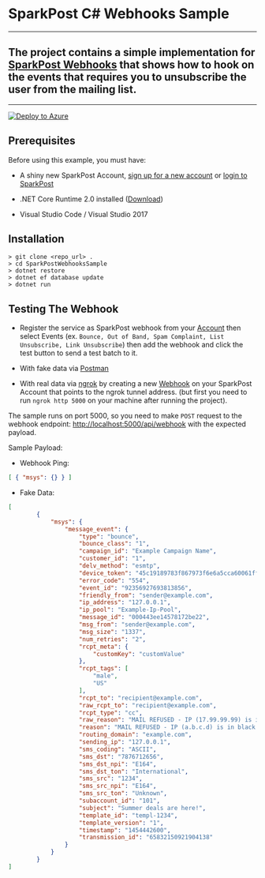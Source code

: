 # SparkPost C# Webhooks Sample
---
##  The project contains a simple implementation for [SparkPost Webhooks](https://developers.sparkpost.com/api/webhooks.html) that shows how to hook on the events that requires you to unsubscribe the user from the mailing list.

---

[![Deploy to Azure](https://azuredeploy.net/deploybutton.png)](https://azuredeploy.net/?repository=https://github.com/EslaMx7/sparkpost-csharp-webhooks-sample)

## Prerequisites

Before using this example, you must have:

* A shiny new SparkPost Account, [sign up for a new account](https://app.sparkpost.com/) or [login to SparkPost](https://app.sparkpost.com/)

* .NET Core Runtime 2.0 installed ([Download](https://dot.net/core))

* Visual Studio Code / Visual Studio 2017
## Installation

```
> git clone <repo_url> .
> cd SparkPostWebhooksSample
> dotnet restore
> dotnet ef database update
> dotnet run
```

## Testing The Webhook

* Register the service as SparkPost webhook from your [Account](https://app.sparkpost.com/account/webhooks) then select Events (ex. `Bounce, Out of Band, Spam Complaint, List Unsubscribe, Link Unsubscribe`) then add the webhook and click the test button to send a test batch to it.

* With fake data via [Postman](https://www.getpostman.com/postman)
* With real data via [ngrok](https://ngrok.com/) by creating a new [Webhook](https://app.sparkpost.com/account/webhooks) on your SparkPost Account that points to the ngrok tunnel address. (but first you need to run `ngrok http 5000` on your machine after running the project).

The sample runs on port 5000, so you need to make `POST` request to the webhook endpoint: [http://localhost:5000/api/webhook](http://localhost:5000/api/webhook) with the expected payload.

Sample Payload:

* Webhook Ping:
```json 
[ { "msys": {} } ]
```
* Fake Data:
```json
[
        {
            "msys": {
                "message_event": {
                    "type": "bounce",
                    "bounce_class": "1",
                    "campaign_id": "Example Campaign Name",
                    "customer_id": "1",
                    "delv_method": "esmtp",
                    "device_token": "45c19189783f867973f6e6a5cca60061ffe4fa77c547150563a1192fa9847f8a",
                    "error_code": "554",
                    "event_id": "92356927693813856",
                    "friendly_from": "sender@example.com",
                    "ip_address": "127.0.0.1",
                    "ip_pool": "Example-Ip-Pool",
                    "message_id": "000443ee14578172be22",
                    "msg_from": "sender@example.com",
                    "msg_size": "1337",
                    "num_retries": "2",
                    "rcpt_meta": {
                        "customKey": "customValue"
                    },
                    "rcpt_tags": [
                        "male",
                        "US"
                    ],
                    "rcpt_to": "recipient@example.com",
                    "raw_rcpt_to": "recipient@example.com",
                    "rcpt_type": "cc",
                    "raw_reason": "MAIL REFUSED - IP (17.99.99.99) is in black list",
                    "reason": "MAIL REFUSED - IP (a.b.c.d) is in black list",
                    "routing_domain": "example.com",
                    "sending_ip": "127.0.0.1",
                    "sms_coding": "ASCII",
                    "sms_dst": "7876712656",
                    "sms_dst_npi": "E164",
                    "sms_dst_ton": "International",
                    "sms_src": "1234",
                    "sms_src_npi": "E164",
                    "sms_src_ton": "Unknown",
                    "subaccount_id": "101",
                    "subject": "Summer deals are here!",
                    "template_id": "templ-1234",
                    "template_version": "1",
                    "timestamp": "1454442600",
                    "transmission_id": "65832150921904138"
                }
            }
        }
]
```